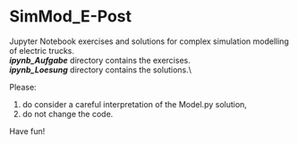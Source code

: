 # SimMod_E-Post
Jupyter Notebook exercises and solutions for complex simulation modelling of electric trucks.\
***ipynb_Aufgabe*** directory contains the exercises.\
***ipynb_Loesung*** directory contains the solutions.\

Please:
1) do consider a careful interpretation of the Model.py solution,
2) do not change the code.

Have fun!
